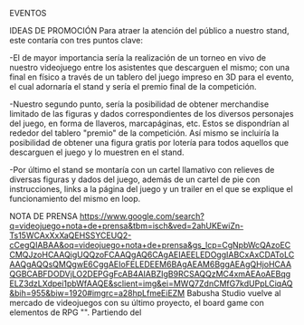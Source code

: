 EVENTOS


IDEAS DE PROMOCIÓN
Para atraer la atención del público a nuestro stand, este contaría con tres puntos clave:

-El de mayor importancia sería la realización de un torneo en vivo de nuestro videojuego entre los asistentes que descarguen el mismo; con una final en físico a través de un tablero del juego impreso en 3D para el evento, el cual adornaría el stand y sería el premio final de la competición.

-Nuestro segundo punto, sería la posibilidad de obtener merchandise limitado de las figuras y dados correspondientes de los diversos personajes del juego, en forma de llaveros, marcapáginas, etc. Estos se dispondrían al rededor del tablero "premio" de la competición.
Así mismo se incluiría la posibilidad de obtener una figura gratis por lotería para todos aquellos que descarguen el juego y lo muestren en el stand.

-Por último el stand se montaría con un cartel llamativo con relieves de diversas figuras y dados del juego, además de un cartel de pie con instrucciones, links a la página del juego y un trailer en el que se explique el funcionamiento del mismo en loop.

NOTA DE PRENSA
https://www.google.com/search?q=videojuego+nota+de+prensa&tbm=isch&ved=2ahUKEwiZn-Ts15WCAxXxXaQEHSSYCEUQ2-cCegQIABAA&oq=videojuego+nota+de+prensa&gs_lcp=CgNpbWcQAzoECCMQJzoHCAAQigUQQzoFCAAQgAQ6CAgAEIAEELEDOggIABCxAxCDAToLCAAQgAQQsQMQgwE6CggAEIoFELEDEEM6BAgAEAM6BggAEAgQHjoHCAAQGBCABFDODVjLO2DEPGgFcAB4AIABZIgB9RCSAQQzMC4xmAEAoAEBqgELZ3dzLXdpei1pbWfAAQE&sclient=img&ei=MWQ7ZdnCMfG7kdUPpLCiqAQ&bih=955&biw=1920#imgrc=a28hpLfmeEiEZM
Babusha Studio vuelve al mercado de videojuegos con su último proyecto, el board game con elementos de RPG "". Partiendo del 
